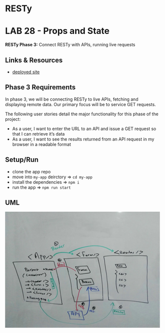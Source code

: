 # RESTy
# LAB 28 - Props and State

**RESTy Phase 3:** Connect RESTy with APIs, running live requests

## Links & Resources

- [deployed site](https://bushra-401-advanced-javascript.github.io/resty/) 

## Phase 3 Requirements

In phase 3, we will be connecting RESTy to live APIs, fetching and displaying remote data. Our primary focus will be to service GET requests.  

The following user stories detail the major functionality for this phase of the project:

- As a user, I want to enter the URL to an API and issue a GET request so that I can retrieve it’s data
- As a user, I want to see the results returned from an API request in my browser in a readable format


## Setup/Run 

- clone the app repo
- move into `my-app` deirctory => `cd my-app`
- install the dependencies => `npm i`
- run the app => `npm run start`

## UML

![UML](./assets/lab28-uml.jpg)